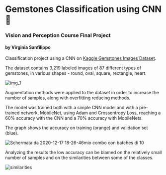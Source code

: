 # **Gemstones Classification using CNN** :gem:
### Vision and Perception Course Final Project 
#### by Virginia Sanfilippo

Classification project using a CNN on [Kaggle Gemstones Images Dataset](https://www.kaggle.com/datasets/lsind18/gemstones-images).

The dataset contains 3,219 labeled images of 87 different types of gemstones, in various shapes - round, oval, square, rectangle, heart.

![img_1](https://github.com/virginiasanfilippo/gemstones-cnn/assets/61556610/e55c1753-c8f7-4ce4-801e-473168a641c2)

Augmentation methods were applied to the dataset in order to increase the number of samples, along with overfitting reducing methods.

The model was trained both with a simple CNN model and with a pre-trained network, MobileNet, using Adam and Crossentropy Loss, reaching a 60% accuracy with the CNN and a 70% accuracy with MobileNets. 

The graph shows the accuracy on training (orange) and validation set (blue).

![Schermata da 2020-12-17 18-26-46mio combo con batches di 10](https://github.com/virginiasanfilippo/gemstones-cnn/assets/61556610/f39a3c25-f18d-4580-886e-836ae932f16a)

Analyzing the results the low accuracy can be blamed on the relatively small number of samples and on the similarities between some of the classes.

![similarities](https://github.com/virginiasanfilippo/gemstones-cnn/assets/61556610/957a4c9c-6049-452d-a92f-ccbd460843b1)
